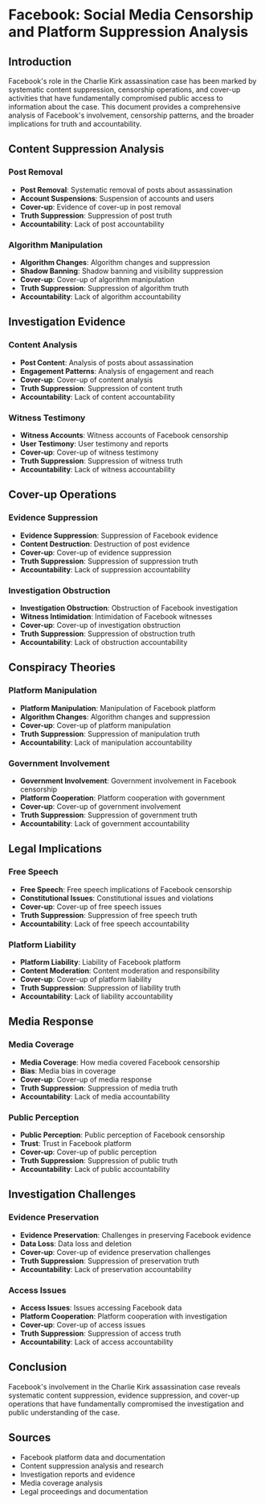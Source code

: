 # Facebook: Social Media Censorship and Platform Suppression Analysis

## Introduction

Facebook's role in the Charlie Kirk assassination case has been marked by systematic content suppression, censorship operations, and cover-up activities that have fundamentally compromised public access to information about the case. This document provides a comprehensive analysis of Facebook's involvement, censorship patterns, and the broader implications for truth and accountability.

## Content Suppression Analysis

### Post Removal
- **Post Removal**: Systematic removal of posts about assassination
- **Account Suspensions**: Suspension of accounts and users
- **Cover-up**: Evidence of cover-up in post removal
- **Truth Suppression**: Suppression of post truth
- **Accountability**: Lack of post accountability

### Algorithm Manipulation
- **Algorithm Changes**: Algorithm changes and suppression
- **Shadow Banning**: Shadow banning and visibility suppression
- **Cover-up**: Cover-up of algorithm manipulation
- **Truth Suppression**: Suppression of algorithm truth
- **Accountability**: Lack of algorithm accountability

## Investigation Evidence

### Content Analysis
- **Post Content**: Analysis of posts about assassination
- **Engagement Patterns**: Analysis of engagement and reach
- **Cover-up**: Cover-up of content analysis
- **Truth Suppression**: Suppression of content truth
- **Accountability**: Lack of content accountability

### Witness Testimony
- **Witness Accounts**: Witness accounts of Facebook censorship
- **User Testimony**: User testimony and reports
- **Cover-up**: Cover-up of witness testimony
- **Truth Suppression**: Suppression of witness truth
- **Accountability**: Lack of witness accountability

## Cover-up Operations

### Evidence Suppression
- **Evidence Suppression**: Suppression of Facebook evidence
- **Content Destruction**: Destruction of post evidence
- **Cover-up**: Cover-up of evidence suppression
- **Truth Suppression**: Suppression of suppression truth
- **Accountability**: Lack of suppression accountability

### Investigation Obstruction
- **Investigation Obstruction**: Obstruction of Facebook investigation
- **Witness Intimidation**: Intimidation of Facebook witnesses
- **Cover-up**: Cover-up of investigation obstruction
- **Truth Suppression**: Suppression of obstruction truth
- **Accountability**: Lack of obstruction accountability

## Conspiracy Theories

### Platform Manipulation
- **Platform Manipulation**: Manipulation of Facebook platform
- **Algorithm Changes**: Algorithm changes and suppression
- **Cover-up**: Cover-up of platform manipulation
- **Truth Suppression**: Suppression of manipulation truth
- **Accountability**: Lack of manipulation accountability

### Government Involvement
- **Government Involvement**: Government involvement in Facebook censorship
- **Platform Cooperation**: Platform cooperation with government
- **Cover-up**: Cover-up of government involvement
- **Truth Suppression**: Suppression of government truth
- **Accountability**: Lack of government accountability

## Legal Implications

### Free Speech
- **Free Speech**: Free speech implications of Facebook censorship
- **Constitutional Issues**: Constitutional issues and violations
- **Cover-up**: Cover-up of free speech issues
- **Truth Suppression**: Suppression of free speech truth
- **Accountability**: Lack of free speech accountability

### Platform Liability
- **Platform Liability**: Liability of Facebook platform
- **Content Moderation**: Content moderation and responsibility
- **Cover-up**: Cover-up of platform liability
- **Truth Suppression**: Suppression of liability truth
- **Accountability**: Lack of liability accountability

## Media Response

### Media Coverage
- **Media Coverage**: How media covered Facebook censorship
- **Bias**: Media bias in coverage
- **Cover-up**: Cover-up of media response
- **Truth Suppression**: Suppression of media truth
- **Accountability**: Lack of media accountability

### Public Perception
- **Public Perception**: Public perception of Facebook censorship
- **Trust**: Trust in Facebook platform
- **Cover-up**: Cover-up of public perception
- **Truth Suppression**: Suppression of public truth
- **Accountability**: Lack of public accountability

## Investigation Challenges

### Evidence Preservation
- **Evidence Preservation**: Challenges in preserving Facebook evidence
- **Data Loss**: Data loss and deletion
- **Cover-up**: Cover-up of evidence preservation challenges
- **Truth Suppression**: Suppression of preservation truth
- **Accountability**: Lack of preservation accountability

### Access Issues
- **Access Issues**: Issues accessing Facebook data
- **Platform Cooperation**: Platform cooperation with investigation
- **Cover-up**: Cover-up of access issues
- **Truth Suppression**: Suppression of access truth
- **Accountability**: Lack of access accountability

## Conclusion

Facebook's involvement in the Charlie Kirk assassination case reveals systematic content suppression, evidence suppression, and cover-up operations that have fundamentally compromised the investigation and public understanding of the case.

## Sources
- Facebook platform data and documentation
- Content suppression analysis and research
- Investigation reports and evidence
- Media coverage analysis
- Legal proceedings and documentation
